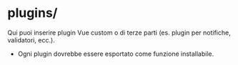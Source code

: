 # plugins/

Qui puoi inserire plugin Vue custom o di terze parti (es. plugin per notifiche, validatori, ecc.).

- Ogni plugin dovrebbe essere esportato come funzione installabile.
